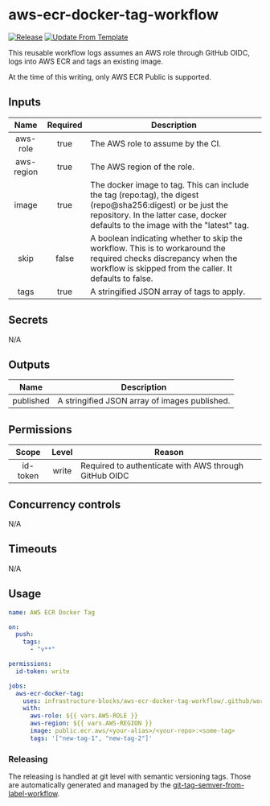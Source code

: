 # aws-ecr-docker-tag-workflow
[![Release](https://github.com/infrastructure-blocks/aws-ecr-docker-tag-workflow/actions/workflows/release.yml/badge.svg)](https://github.com/infrastructure-blocks/aws-ecr-docker-tag-workflow/actions/workflows/release.yml)
[![Update From Template](https://github.com/infrastructure-blocks/aws-ecr-docker-tag-workflow/actions/workflows/update-from-template.yml/badge.svg)](https://github.com/infrastructure-blocks/aws-ecr-docker-tag-workflow/actions/workflows/update-from-template.yml)

This reusable workflow logs assumes an AWS role through GitHub OIDC, logs into AWS ECR and tags an existing
image.

At the time of this writing, only AWS ECR Public is supported.

## Inputs

|    Name    | Required | Description                                                                                                                                                                                      |
|:----------:|:--------:|--------------------------------------------------------------------------------------------------------------------------------------------------------------------------------------------------|
|  aws-role  |   true   | The AWS role to assume by the CI.                                                                                                                                                                |
| aws-region |   true   | The AWS region of the role.                                                                                                                                                                      |
|   image    |   true   | The docker image to tag. This can include the tag (repo:tag), the digest (repo@sha256:digest) or be just the repository. In the latter case, docker defaults to the image with the "latest" tag. |
|    skip    |  false   | A boolean indicating whether to skip the workflow. This is to workaround the required checks discrepancy when the workflow is skipped from the caller. It defaults to false.                     |
|    tags    |   true   | A stringified JSON array of tags to apply.                                                                                                                                                       |

## Secrets

N/A

## Outputs

|   Name    | Description                                   |
|:---------:|-----------------------------------------------|
| published | A stringified JSON array of images published. |

## Permissions

|  Scope   | Level | Reason                                                |
|:--------:|:-----:|-------------------------------------------------------|
| id-token | write | Required to authenticate with AWS through GitHub OIDC |

## Concurrency controls

N/A

## Timeouts

N/A

## Usage

```yaml
name: AWS ECR Docker Tag

on:
  push:
    tags:
      - "v**"

permissions:
  id-token: write

jobs:
  aws-ecr-docker-tag:
    uses: infrastructure-blocks/aws-ecr-docker-tag-workflow/.github/workflows/workflow.yml@v1
    with:
      aws-role: ${{ vars.AWS-ROLE }}
      aws-region: ${{ vars.AWS-REGION }}
      image: public.ecr.aws/<your-alias>/<your-repo>:<some-tag>
      tags: '["new-tag-1", "new-tag-2"]'
```

### Releasing

The releasing is handled at git level with semantic versioning tags. Those are automatically generated and managed
by the [git-tag-semver-from-label-workflow](https://github.com/infrastructure-blocks/git-tag-semver-from-label-workflow).
